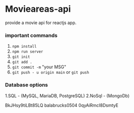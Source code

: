 # Movieareas-api

provide a movie api for reactjs app.

### important commands


1. `npm install`
2. `npm run server`
3. `git init`
4. `git add .`
5. `git commit -m` "your MSG"
6. `git push - u origin main` or `git push`


### Database options

1.SQL - (MySQL, MariaDB, PostgreSQL)
2.NoSql - (MongoDb)

BkJHsy9tiLBt85LQ
balabrucks0504
0qyAiRmcI8DsmtyE
